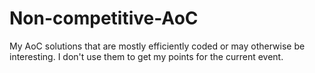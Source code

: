 # Non-competitive-AoC
My AoC solutions that are mostly efficiently coded or may otherwise be interesting. I don't use them to get my points for the current event.
